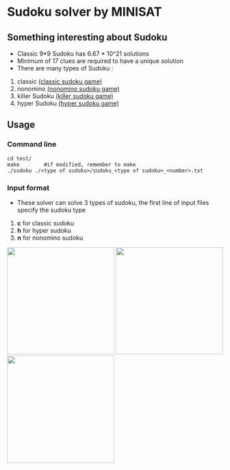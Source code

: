 # Sudoku solver by MINISAT
## Something interesting about Sudoku
- Classic 9*9 Sudoku has 6.67 * 10^21 solutions
- Minimum of 17 clues are required to have a unique solution
- There are many types of Sudoku : 
1. classic [(classic sudoku game)](https://sudoku.com/)
2. nonomino [(nonomino sudoku game)](https://www.sudoku-puzzles-online.com/irregular-sudoku/choose-a-grid.php)
3. killer Sudoku [(killer sudoku game)](https://sudoku.com/killer)
4. hyper Sudoku [(hyper sudoku game)](http://www.sudoku-space.com/hyper-sudoku/)
## Usage
### Command line
```
cd test/
make        #if modified, remember to make
./sudoku ./<type of sudoku>/sudoku_<type of sudoku>_<number>.txt
```
### Input format
- These solver can solve 3 types of sudoku, the first line of input files specify the sudoku type
1. **c** for classic sudoku
2. **h** for hyper sudoku
3. **n** for nonomino sudoku
<p float="left">
  <img src="https://imgur.com/GsxKipC.png" width=250>
  <img src="https://imgur.com/WWSokTz.png" width=250>
  <img src="https://imgur.com/GsxKipC.png" width=250>
</p>